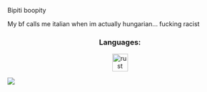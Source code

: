 Bipiti boopity

My bf calls me italian when im actually hungarian... fucking racist

<h3 align="center">Languages:</h3>
<p align="center"> <a href="https://isocpp.org/" target="_blank"> <img src="https://upload.wikimedia.org/wikipedia/commons/thumb/1/18/ISO_C%2B%2B_Logo.svg/1200px-ISO_C%2B%2B_Logo.svg.png" alt="rust" width="35" height="40"/> </a> </p>

![](https://hit.yhype.me/github/profile?user_id=44014925)
